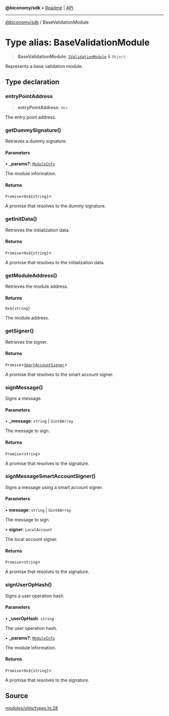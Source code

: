 **@biconomy/sdk** • [Readme](../README.md) \| [API](../globals.md)

***

[@biconomy/sdk](../README.md) / BaseValidationModule

# Type alias: BaseValidationModule

> **BaseValidationModule**: [`IValidationModule`](IValidationModule.md) & `Object`

Represents a base validation module.

## Type declaration

### entryPointAddress

> **entryPointAddress**: `Hex`

The entry point address.

### getDummySignature()

Retrieves a dummy signature.

#### Parameters

• **\_params?**: [`ModuleInfo`](ModuleInfo.md)

The module information.

#### Returns

`Promise`\<```0x${string}```\>

A promise that resolves to the dummy signature.

### getInitData()

Retrieves the initialization data.

#### Returns

`Promise`\<```0x${string}```\>

A promise that resolves to the initialization data.

### getModuleAddress()

Retrieves the module address.

#### Returns

```0x${string}```

The module address.

### getSigner()

Retrieves the signer.

#### Returns

`Promise`\<[`SmartAccountSigner`](SmartAccountSigner.md)\>

A promise that resolves to the smart account signer.

### signMessage()

Signs a message.

#### Parameters

• **\_message**: `string` \| `Uint8Array`

The message to sign.

#### Returns

`Promise`\<`string`\>

A promise that resolves to the signature.

### signMessageSmartAccountSigner()

Signs a message using a smart account signer.

#### Parameters

• **message**: `string` \| `Uint8Array`

The message to sign.

• **signer**: `LocalAccount`

The local account signer.

#### Returns

`Promise`\<`string`\>

A promise that resolves to the signature.

### signUserOpHash()

Signs a user operation hash.

#### Parameters

• **\_userOpHash**: `string`

The user operation hash.

• **\_params?**: [`ModuleInfo`](ModuleInfo.md)

The module information.

#### Returns

`Promise`\<```0x${string}```\>

A promise that resolves to the signature.

## Source

[modules/utils/types.ts:28](https://github.com/bcnmy/sdk/blob/main/src/modules/utils/types.ts#L28)
